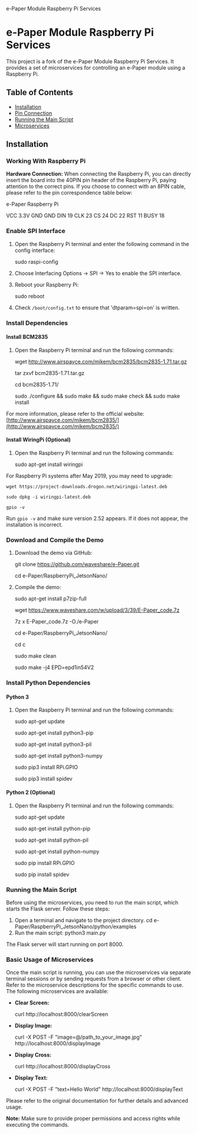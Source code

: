 e-Paper Module Raspberry Pi Services

e-Paper Module Raspberry Pi Services
====================================

This project is a fork of the e-Paper Module Raspberry Pi Services. It provides a set of microservices for controlling an e-Paper module using a Raspberry Pi.

Table of Contents
-----------------

*   [Installation](#installation)
*   [Pin Connection](#pin-connection)
*   [Running the Main Script](#running-the-main-script)
*   [Microservices](#microservices)


Installation
------------

### Working With Raspberry Pi

**Hardware Connection:** When connecting the Raspberry Pi, you can directly insert the board into the 40PIN pin header of the Raspberry Pi, paying attention to the correct pins. If you choose to connect with an 8PIN cable, please refer to the pin correspondence table below:

e-Paper	Raspberry Pi

VCC		3.3V
GND	    GND
DIN		19
CLK		23
CS		24
DC		22
RST		11
BUSY	18


### Enable SPI Interface

1.  Open the Raspberry Pi terminal and enter the following command in the config interface:

    sudo raspi-config

3.  Choose Interfacing Options -> SPI -> Yes to enable the SPI interface.
4.  Reboot your Raspberry Pi:

    sudo reboot

6.  Check `/boot/config.txt` to ensure that 'dtparam=spi=on' is written.

### Install Dependencies

#### Install BCM2835

1.  Open the Raspberry Pi terminal and run the following commands:

    wget http://www.airspayce.com/mikem/bcm2835/bcm2835-1.71.tar.gz

    tar zxvf bcm2835-1.71.tar.gz

    cd bcm2835-1.71/

    sudo ./configure && sudo make && sudo make check && sudo make install

For more information, please refer to the official website: [http://www.airspayce.com/mikem/bcm2835/](http://www.airspayce.com/mikem/bcm2835/)

#### Install WiringPi (Optional)

1.  Open the Raspberry Pi terminal and run the following commands:

    sudo apt-get install wiringpi

For Raspberry Pi systems after May 2019, you may need to upgrade:

    wget https://project-downloads.drogon.net/wiringpi-latest.deb

    sudo dpkg -i wiringpi-latest.deb

    gpio -v

Run `gpio -v` and make sure version 2.52 appears. If it does not appear, the installation is incorrect.

### Download and Compile the Demo

1.  Download the demo via GitHub:

    git clone https://github.com/waveshare/e-Paper.git

    cd e-Paper/RaspberryPi_JetsonNano/

4.  Compile the demo:

    sudo apt-get install p7zip-full

    wget  https://www.waveshare.com/w/upload/3/39/E-Paper_code.7z

    7z x E-Paper_code.7z -O./e-Paper

    cd e-Paper/RaspberryPi_JetsonNano/

    cd c

    sudo make clean

    sudo make -j4 EPD=epd1in54V2

### Install Python Dependencies

#### Python 3

1.  Open the Raspberry Pi terminal and run the following commands:

    sudo apt-get update

    sudo apt-get install python3-pip

    sudo apt-get install python3-pil

    sudo apt-get install python3-numpy

    sudo pip3 install RPi.GPIO

    sudo pip3 install spidev

#### Python 2 (Optional)

1.  Open the Raspberry Pi terminal and run the following commands:

    sudo apt-get update

    sudo apt-get install python-pip

    sudo apt-get install python-pil

    sudo apt-get install python-numpy

    sudo pip install RPi.GPIO

    sudo pip install spidev

### Running the Main Script

Before using the microservices, you need to run the main script, which starts the Flask server. Follow these steps:

1.  Open a terminal and navigate to the project directory.
    cd e-Paper/RaspberryPi_JetsonNano/python/examples
3.  Run the main script:
    python3 main.py

The Flask server will start running on port 8000.

### Basic Usage of Microservices

Once the main script is running, you can use the microservices via separate terminal sessions or by sending requests from a browser or other client. Refer to the microservice descriptions for the specific commands to use.
The following microservices are available:

*   **Clear Screen:**

    curl http://localhost:8000/clearScreen

*   **Display Image:**

    curl -X POST -F "image=@/path_to_your_image.jpg" http://localhost:8000/displayImage

*   **Display Cross:**

    curl http://localhost:8000/displayCross

*   **Display Text:**

    curl -X POST -F "text=Hello World" http://localhost:8000/displayText


Please refer to the original documentation for further details and advanced usage.

**Note:** Make sure to provide proper permissions and access rights while executing the commands.
